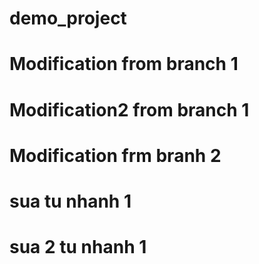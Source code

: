 # demo_project# Modification from branch 1# Modification2 from branch 1# Modification frm branh 2# sua tu nhanh 1# sua 2 tu nhanh 1